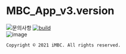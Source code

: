 # MBC_App_v3.version
![문의사항](https://img.shields.io/badge/%EB%AC%B8%EC%9D%98%ED%95%98%EA%B8%B0-pooreumsunny%40gamil.com-green)
[![build](https://github.com/choipureum/ServerStatus/workflows/Uptime%20CI/badge.svg)](https://github.com/choipureum/ServerStatus/actions?query=workflow%3A%22Uptime+CI%22)
<br>
![image](https://user-images.githubusercontent.com/55127127/122067593-a95a0a80-ce2e-11eb-8b57-10828caa8d55.png)

```
Copyright © 2021 iMBC. All rights reserved.
```


